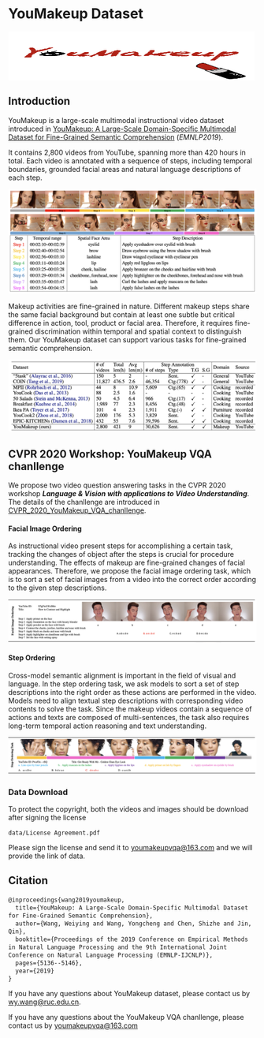 # YouMakeup Dataset
<img src="https://github.com/AIM3-RUC/YouMakeup/blob/master/images/logo.png" width = "500" height = "100" alt="" align=center />  


## Introduction
YouMakeup is a large-scale multimodal instructional video dataset introduced in [YouMakeup: A Large-Scale Domain-Specific Multimodal Dataset for Fine-Grained Semantic Comprehension](https://www.aclweb.org/anthology/D19-1517/) (*EMNLP2019*). 

It contains 2,800 videos from YouTube, spanning more than 420 hours in total. Each video is annotated with a sequence of steps, including temporal boundaries, grounded facial areas and natural language descriptions of each step.

![image](https://github.com/AIM3-RUC/YouMakeup/blob/master/images/annotation.png)


Makeup activities are fine-grained in nature. Different makeup steps share the same facial background but contain at least one subtle but critical difference in action, tool, product or facial area. Therefore, it requires fine-grained discrimination within temporal and spatial context to distinguish them. Our YouMakeup dataset can support various tasks for fine-grained semantic comprehension.

![image](https://github.com/AIM3-RUC/YouMakeup/blob/master/images/comparison.png)

## CVPR 2020 Workshop: YouMakeup VQA chanllenge

We propose two video question answering tasks in the CVPR 2020 workshop ***Language & Vision with applications to Video Understanding***. The details of the chanllenge are introduced in [CVPR_2020_YouMakeup_VQA_chanllenge](https://languageandvision.github.io/youmakeup_vqa/index.html).

#### Facial Image Ordering

As instructional video present steps for accomplishing a certain task, tracking the changes of object after the steps is crucial for procedure understanding. The effects of makeup are fine-grained changes of facial appearances. Therefore, we propose the facial image ordering task, which is to sort a set of facial images from a video into the correct order according to the given step descriptions.

![image](https://github.com/AIM3-RUC/YouMakeup/blob/master/images/image_ordering.png)

#### Step Ordering

Cross-model semantic alignment is important in the field of visual and language. In the step ordering task, we ask models to sort a set of step descriptions into the right order as these actions are performed in the video. Models need to align textual step descriptions with corresponding video contents to solve the task. Since the makeup videos contain a sequence of actions and texts are composed of multi-sentences, the task also requires long-term temporal action reasoning and text understanding.

![image](https://github.com/AIM3-RUC/YouMakeup/blob/master/images/step_ordering.png)

### Data Download
To protect the copyright, both the videos and images should be download after signing the license
```
data/License Agreement.pdf
```
Please sign the license and send it to youmakeupvqa@163.com and we will provide the link of data.

## Citation

```
@inproceedings{wang2019youmakeup,
  title={YouMakeup: A Large-Scale Domain-Specific Multimodal Dataset for Fine-Grained Semantic Comprehension},
  author={Wang, Weiying and Wang, Yongcheng and Chen, Shizhe and Jin, Qin},
  booktitle={Proceedings of the 2019 Conference on Empirical Methods in Natural Language Processing and the 9th International Joint Conference on Natural Language Processing (EMNLP-IJCNLP)},
  pages={5136--5146},
  year={2019}
}
```

If you have any questions about YouMakeup dataset, please contact us by wy.wang@ruc.edu.cn.

If you have any questions about the YouMakeup VQA chanllenge, please contact us by youmakeupvqa@163.com 
